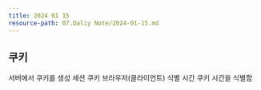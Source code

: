 ```yaml
---
title: 2024 01 15
resource-path: 07.Daliy Note/2024-01-15.md
---
```

## 쿠키
서버에서 쿠키를 생성
세션 쿠키 브라우저(클라이언트) 식별
시간 쿠키 시간을 식별함